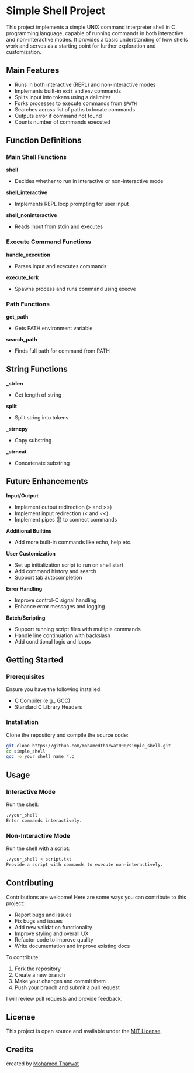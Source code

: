 # Simple Shell Project
This project implements a simple UNIX command interpreter shell in C programming language, capable of running commands in both interactive and non-interactive modes. It provides a basic understanding of how shells work and serves as a starting point for further exploration and customization.


## Main Features
- Runs in both interactive (REPL) and non-interactive modes
- Implements built-in `exit` and `env` commands
- Splits input into tokens using a delimiter
- Forks processes to execute commands from `$PATH`
- Searches across list of paths to locate commands
- Outputs error if command not found
- Counts number of commands executed


## Function Definitions
### Main Shell Functions
**shell**
- Decides whether to run in interactive or non-interactive mode

**shell_interactive** 
- Implements REPL loop prompting for user input  

**shell_noninteractive**
- Reads input from stdin and executes

### Execute Command Functions
**handle_execution**
- Parses input and executes commands  

**execute_fork**
- Spawns process and runs command using execve

### Path Functions
**get_path**
- Gets PATH environment variable 

**search_path**
- Finds full path for command from PATH

## String Functions
**_strlen** 
- Get length of string

**split** 
- Split string into tokens

**_strncpy** 
- Copy substring  

**_strncat** 
- Concatenate substring

## Future Enhancements

**Input/Output**

- Implement output redirection (> and >>)
- Implement input redirection (< and <<) 
- Implement pipes (|) to connect commands

**Additional Builtins** 

- Add more built-in commands like echo, help etc.

**User Customization**

- Set up initialization script to run on shell start
- Add command history and search
- Support tab autocompletion 

**Error Handling**

- Improve control-C signal handling
- Enhance error messages and logging

**Batch/Scripting** 

- Support running script files with multiple commands
- Handle line continuation with backslash
- Add conditional logic and loops


## Getting Started  <!-- Instructions for setting up and running the project -->

### Prerequisites  <!-- Software requirements for running the project -->

Ensure you have the following installed:

- C Compiler (e.g., GCC)
- Standard C Library Headers

### Installation  <!-- Steps to clone and compile the project -->

Clone the repository and compile the source code:

```bash
git clone https://github.com/mohamedtharwat000/simple_shell.git
cd simple_shell
gcc -o your_shell_name *.c
```

## Usage  <!-- Instructions for using the project -->

### Interactive Mode  <!-- How to use the shell interactively -->
Run the shell:

```bash
./your_shell
Enter commands interactively.
```

### Non-Interactive Mode  <!-- How to use the shell in non-interactive mode -->
Run the shell with a script:

```bash
./your_shell < script.txt
Provide a script with commands to execute non-interactively.
```

## Contributing

Contributions are welcome! Here are some ways you can contribute to this project:

- Report bugs and issues
- Fix bugs and issues
- Add new validation functionality
- Improve styling and overall UX
- Refactor code to improve quality
- Write documentation and improve existing docs

To contribute:
1. Fork the repository
2. Create a new branch
3. Make your changes and commit them
4. Push your branch and submit a pull request

I will review pull requests and provide feedback.

## License

This project is open source and available under the [MIT License](LICENSE).

## Credits

created by [Mohamed Tharwat](https://github.com/mohamedtharwat000)

